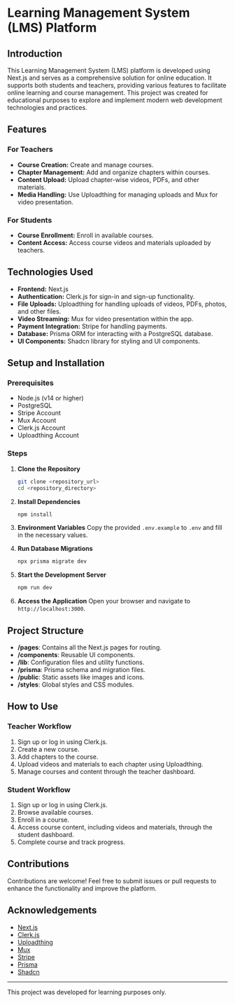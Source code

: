 # Learning Management System (LMS) Platform

## Introduction

This Learning Management System (LMS) platform is developed using Next.js and serves as a comprehensive solution for online education. It supports both students and teachers, providing various features to facilitate online learning and course management. This project was created for educational purposes to explore and implement modern web development technologies and practices.

## Features

### For Teachers
- **Course Creation:** Create and manage courses.
- **Chapter Management:** Add and organize chapters within courses.
- **Content Upload:** Upload chapter-wise videos, PDFs, and other materials.
- **Media Handling:** Use Uploadthing for managing uploads and Mux for video presentation.

### For Students
- **Course Enrollment:** Enroll in available courses.
- **Content Access:** Access course videos and materials uploaded by teachers.

## Technologies Used

- **Frontend:** Next.js
- **Authentication:** Clerk.js for sign-in and sign-up functionality.
- **File Uploads:** Uploadthing for handling uploads of videos, PDFs, photos, and other files.
- **Video Streaming:** Mux for video presentation within the app.
- **Payment Integration:** Stripe for handling payments.
- **Database:** Prisma ORM for interacting with a PostgreSQL database.
- **UI Components:** Shadcn library for styling and UI components.

## Setup and Installation

### Prerequisites
- Node.js (v14 or higher)
- PostgreSQL
- Stripe Account
- Mux Account
- Clerk.js Account
- Uploadthing Account

### Steps

1. **Clone the Repository**
   ```sh
   git clone <repository_url>
   cd <repository_directory>
   ```

2. **Install Dependencies**
   ```sh
   npm install
   ```

3. **Environment Variables**
   Copy the provided `.env.example` to `.env` and fill in the necessary values.

4. **Run Database Migrations**
   ```sh
   npx prisma migrate dev
   ```

5. **Start the Development Server**
   ```sh
   npm run dev
   ```

6. **Access the Application**
   Open your browser and navigate to `http://localhost:3000`.

## Project Structure

- **/pages**: Contains all the Next.js pages for routing.
- **/components**: Reusable UI components.
- **/lib**: Configuration files and utility functions.
- **/prisma**: Prisma schema and migration files.
- **/public**: Static assets like images and icons.
- **/styles**: Global styles and CSS modules.

## How to Use

### Teacher Workflow
1. Sign up or log in using Clerk.js.
2. Create a new course.
3. Add chapters to the course.
4. Upload videos and materials to each chapter using Uploadthing.
5. Manage courses and content through the teacher dashboard.

### Student Workflow
1. Sign up or log in using Clerk.js.
2. Browse available courses.
3. Enroll in a course.
4. Access course content, including videos and materials, through the student dashboard.
5. Complete course and track progress.

## Contributions

Contributions are welcome! Feel free to submit issues or pull requests to enhance the functionality and improve the platform.

## Acknowledgements

- [Next.js](https://nextjs.org/)
- [Clerk.js](https://clerk.dev/)
- [Uploadthing](https://uploadthing.com/)
- [Mux](https://mux.com/)
- [Stripe](https://stripe.com/)
- [Prisma](https://www.prisma.io/)
- [Shadcn](https://shadcn.dev/)

---

This project was developed for learning purposes only.

